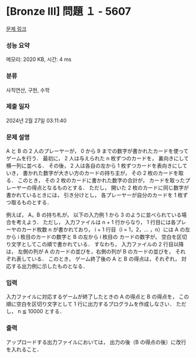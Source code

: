 # [Bronze III] 問題 １ - 5607 

[문제 링크](https://www.acmicpc.net/problem/5607) 

### 성능 요약

메모리: 2020 KB, 시간: 4 ms

### 분류

사칙연산, 구현, 수학

### 제출 일자

2024년 2월 27일 03:11:40

### 문제 설명

<p>A と B の 2 人のプレーヤーが， 0 から 9 までの数字が書かれたカードを使ってゲームを行う． 最初に， 2 人は与えられた n 枚ずつのカードを， 裏向きにして横一列に並べる． その後， 2 人は各自の左から 1 枚ずつカードを表向きにしていき， 書かれた数字が大きい方のカードの持ち主が， その 2 枚のカードを取る． このとき， その 2 枚のカードに書かれた数字の合計が， カードを取ったプレーヤーの得点となるものとする． ただし， 開いた 2 枚のカードに同じ数字が書かれているときには， 引き分けとし， 各プレーヤーが自分のカードを 1 枚ずつ取るものとする．</p>

<p>例えば， A，B の持ち札が， 以下の入力例 1 から 3 のように並べられている場合を考えよう． ただし， 入力ファイルは n + 1 行からなり， 1 行目には各プレーヤのカード枚数 n が書かれており， i + 1 行目（i = 1，2，... ，n）には A の左から i 枚目のカードの数字と B の左から i 枚目の カードの数字が， 空白を区切り文字としてこの順で書かれている． すなわち， 入力ファイルの 2 行目以降は， 左側の列が A のカードの並びを，右側の列が B のカードの並びを， それぞれ表している． このとき， ゲーム終了後の A と B の得点は，それぞれ， 対応する出力例に示したものとなる．</p>

### 입력 

 <p>入力ファイルに対応するゲームが終了したときの A の得点と B の得点を， この順に空白を区切り文字として 1 行に出力するプログラムを作成しなさい． ただし， n ≦ 10000 とする．</p>

### 출력 

 <p>アップロードする出力ファイルにおいては， 出力の後（B の得点の後）に改行を入れること．</p>

